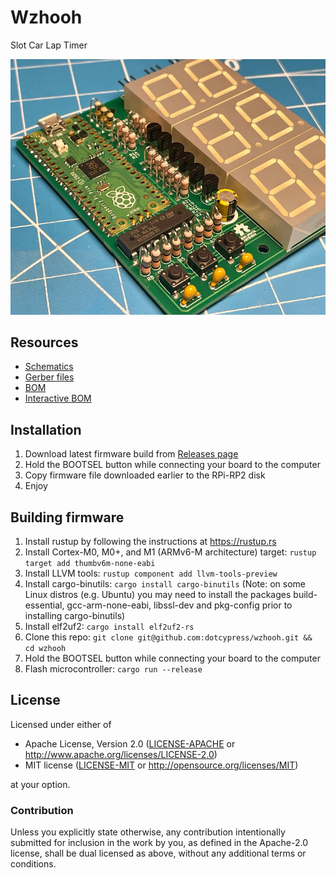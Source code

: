 # Wzhooh

Slot Car Lap Timer

<img width="750" src="pcb/fab/wzhooh.png"/>

## Resources

- [Schematics](pcb/fab/wzhooh.pdf)
- [Gerber files](pcb/fab/Wzhooh_rev_0x01.zip)
- [BOM](pcb/fab/wzhooh-bom.csv)
- [Interactive BOM](https://htmlpreview.github.io/?https://github.com/dotcypress/wzhooh/blob/main/pcb/fab/ibom.html)

## Installation

1. Download latest firmware build from [Releases page](https://github.com/dotcypress/wzhooh/releases)
2. Hold the BOOTSEL button while connecting your board to the computer
3. Copy firmware file downloaded earlier to the RPi-RP2 disk
4. Enjoy

## Building firmware

1. Install rustup by following the instructions at https://rustup.rs
2. Install Cortex-M0, M0+, and M1 (ARMv6-M architecture) target: `rustup target add thumbv6m-none-eabi`
3. Install LLVM tools: `rustup component add llvm-tools-preview`
4. Install cargo-binutils: `cargo install cargo-binutils` (Note: on some Linux distros (e.g. Ubuntu) you may need to install the packages build-essential, gcc-arm-none-eabi, libssl-dev and pkg-config prior to installing cargo-binutils)
5. Install elf2uf2: `cargo install elf2uf2-rs`
6. Clone this repo: `git clone git@github.com:dotcypress/wzhooh.git && cd wzhooh`
7. Hold the BOOTSEL button while connecting your board to the computer
8. Flash microcontroller: `cargo run --release`

## License

Licensed under either of

- Apache License, Version 2.0 ([LICENSE-APACHE](LICENSE-APACHE) or
  http://www.apache.org/licenses/LICENSE-2.0)
- MIT license ([LICENSE-MIT](LICENSE-MIT) or http://opensource.org/licenses/MIT)

at your option.

### Contribution

Unless you explicitly state otherwise, any contribution intentionally submitted
for inclusion in the work by you, as defined in the Apache-2.0 license, shall be
dual licensed as above, without any additional terms or conditions.
